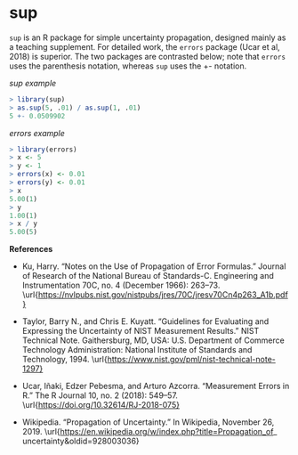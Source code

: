 # sup

`sup` is an R package for simple uncertainty propagation, designed mainly as a
teaching supplement.  For detailed work, the `errors` package (Ucar et al,
2018) is superior.  The two packages are contrasted below; note that `errors`
uses the parenthesis notation, whereas `sup` uses the +- notation.

*sup example*

```R
> library(sup)
> as.sup(5, .01) / as.sup(1, .01)
5 +- 0.0509902
```

*errors example*

```R
> library(errors)
> x <- 5
> y <- 1
> errors(x) <- 0.01
> errors(y) <- 0.01
> x
5.00(1)
> y
1.00(1)
> x / y
5.00(5)
```

**References**

* Ku, Harry.
“Notes on the Use of Propagation of Error Formulas.”
Journal of Research of the National Bureau of Standards-C. Engineering and Instrumentation 70C, no. 4 (December 1966): 263–73.
\url{https://nvlpubs.nist.gov/nistpubs/jres/70C/jresv70Cn4p263_A1b.pdf}

* Taylor, Barry N., and Chris E. Kuyatt.
“Guidelines for Evaluating and Expressing the Uncertainty of NIST Measurement Results.”
NIST Technical Note. Gaithersburg, MD, USA:
U.S. Department of Commerce Technology Administration: National Institute of Standards and Technology, 1994.
\url{https://www.nist.gov/pml/nist-technical-note-1297}

* Ucar, Iñaki, Edzer Pebesma, and Arturo Azcorra.
“Measurement Errors in R.” The R Journal 10, no. 2 (2018): 549–57.
\url{https://doi.org/10.32614/RJ-2018-075}

* Wikipedia.
“Propagation of Uncertainty.”
In Wikipedia, November 26, 2019.
\url{https://en.wikipedia.org/w/index.php?title=Propagation_of_ uncertainty&oldid=928003036}


